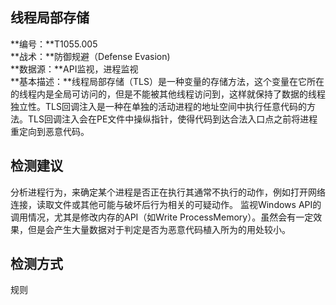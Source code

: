## 线程局部存储  
**编号：**T1055.005  
**战术：**防御规避（Defense Evasion)  
**数据源：**API监视，进程监视  
**基本描述：**线程局部存储（TLS）是一种变量的存储方法，这个变量在它所在的线程内是全局可访问的，但是不能被其他线程访问到，这样就保持了数据的线程独立性。TLS回调注入是一种在单独的活动进程的地址空间中执行任意代码的方法。TLS回调注入会在PE文件中操纵指针，使得代码到达合法入口点之前将进程重定向到恶意代码。  
## 检测建议  
分析进程行为，来确定某个进程是否正在执行其通常不执行的动作，例如打开网络连接，读取文件或其他可能与破坏后行为相关的可疑动作。
监视Windows API的调用情况，尤其是修改内存的API（如Write ProcessMemory）。虽然会有一定效果，但是会产生大量数据对于判定是否为恶意代码植入所为的用处较小。  
## 检测方式  
规则